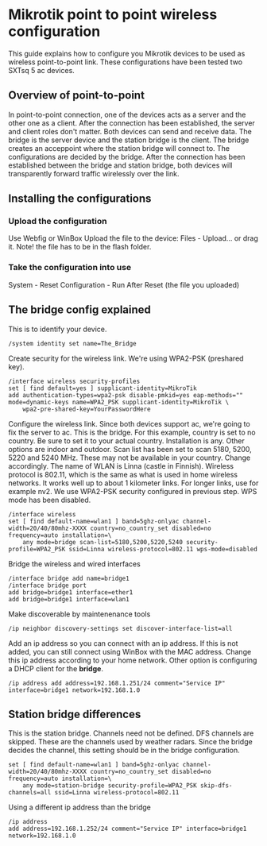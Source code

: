 # Mikrotik point to point wireless configuration

This guide explains how to configure you Mikrotik devices to be used as wireless point-to-point link.
These configurations have been tested two SXTsq 5 ac devices.

## Overview of point-to-point

In point-to-point connection, one of the devices acts as a server and the other one as a client.
After the connection has been established, the server and client roles don't matter.
Both devices can send and receive data.
The bridge is the server device and the station bridge is the client.
The bridge creates an acceppoint where the station bridge will connect to.
The configurations are decided by the bridge.
After the connection has been established between the bridge and station bridge,
both devices will transparently forward traffic wirelessly over the link.

## Installing the configurations

### Upload the configuration
Use Webfig or WinBox
Upload the file to the device:
Files - Upload... or drag it.
Note! the file has to be in the flash folder.

### Take the configuration into use
System - Reset Configuration - Run After Reset (the file you uploaded)

## The bridge config explained
This is to identify your device.
```
/system identity set name=The_Bridge
```
Create security for the wireless link.
We're using WPA2-PSK (preshared key).
```
/interface wireless security-profiles
set [ find default=yes ] supplicant-identity=MikroTik
add authentication-types=wpa2-psk disable-pmkid=yes eap-methods="" mode=dynamic-keys name=WPA2_PSK supplicant-identity=MikroTik \
    wpa2-pre-shared-key=YourPasswordHere
```
Configure the wireless link.
Since both devices support ac, we're going to fix the server to ac.
This is the bridge.
For this example, country is set to no country.
Be sure to set it to your actual country.
Installation is any. Other options are indoor and outdoor.
Scan list has been set to scan 5180, 5200, 5220 and 5240 MHz.
These may not be available in your country.
Change accordingly.
The name of WLAN is Linna (castle in Finnish).
Wireless protocol is 802.11, which is the same as what is used in home wireless networks.
It works well up to about 1 kilometer links.
For longer links, use for example nv2.
We use WPA2-PSK security configured in previous step.
WPS mode has been disabled.
```
/interface wireless
set [ find default-name=wlan1 ] band=5ghz-onlyac channel-width=20/40/80mhz-XXXX country=no_country_set disabled=no frequency=auto installation=\
    any mode=bridge scan-list=5180,5200,5220,5240 security-profile=WPA2_PSK ssid=Linna wireless-protocol=802.11 wps-mode=disabled
```
Bridge the wireless and wired interfaces
```
/interface bridge add name=bridge1
/interface bridge port
add bridge=bridge1 interface=ether1
add bridge=bridge1 interface=wlan1
```
Make discoverable by maintenenance tools
```
/ip neighbor discovery-settings set discover-interface-list=all
```
Add an ip address so you can connect with an ip address.
If this is not added, you can still connect using WinBox with the MAC address.
Change this ip address according to your home network.
Other option is configuring a DHCP client for the **bridge**.
```
/ip address add address=192.168.1.251/24 comment="Service IP" interface=bridge1 network=192.168.1.0
```

## Station bridge differences

This is the station bridge.
Channels need not be defined.
DFS channels are skipped.
These are the channels used by weather radars.
Since the bridge decides the channel, this setting should be in the bridge configuration.
```
set [ find default-name=wlan1 ] band=5ghz-onlyac channel-width=20/40/80mhz-XXXX country=no_country_set disabled=no frequency=auto installation=\
    any mode=station-bridge security-profile=WPA2_PSK skip-dfs-channels=all ssid=Linna wireless-protocol=802.11
```
Using a different ip address than the bridge
```
/ip address
add address=192.168.1.252/24 comment="Service IP" interface=bridge1 network=192.168.1.0
```
